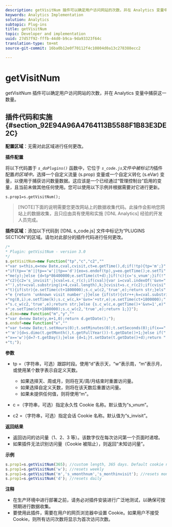 ```yaml
---
description: getVisitNum 插件可以确定用户访问网站的次数，并在 Analytics 变量中捕获这一数量。
keywords: Analytics Implementation
solution: Analytics
subtopic: Plug-ins
title: getVisitNum
topic: Developer and implementation
uuid: 27d57f92-fffb-44d0-b9ca-9da93323f64c
translation-type: tm+mt
source-git-commit: 16ba0b12e0f70112f4c10804d0a13c278388ecc2

---
```



# getVisitNum

getVisitNum 插件可以确定用户访问网站的次数，并在 Analytics 变量中捕获这一数量。

## 插件代码和实施 {#section_92E94A96A4764113B5588F1B83E3DE2C}

**配置区域**：无需对此区域进行任何更改。

**插件配置**

将以下代码置于 *`s_doPlugins()`* 函数中，它位于 *`s_code.js`文件中被标记为*&#x200B;插件配置&#x200B;*的区域中。*&#x200B;选择一个自定义流量 (s.prop) 变量或一个自定义转化 (s.eVar) 变量，以便用于捕获访问数量数据。这应该是一个已经通过“管理控制台”启用的变量，且当前未做其他任何使用。您可以使用以下示例并根据需要对它进行更新。

`s.prop1=s.getVisitNum();`

> [!NOTE]下面的说明需要您更改网站上的数据收集代码。此操作会影响您网站上的数据收集，且只应由具有使用和实施 [!DNL Analytics] 经验的开发人员完成。

**插件区域**：添加以下代码到 [!DNL s_code.js] 文件中标记为“PLUGINS SECTION”的区域。请勿对此部分的插件代码进行任何更改。

```js
/* 
* Plugin: getVisitNum - version 3.0 
*/ 
s.getVisitNum=new Function("tp","c","c2","" 
+"var s=this,e=new Date,cval,cvisit,ct=e.getTime(),d;if(!tp){tp='m';}" 
+"if(tp=='m'||tp=='w'||tp=='d'){eo=s.endof(tp),y=eo.getTime();e.setTi" 
+"me(y);}else {d=tp*86400000;e.setTime(ct+d);}if(!c){c='s_vnum';}if(!" 
+"c2){c2='s_invisit';}cval=s.c_r(c);if(cval){var i=cval.indexOf('&vn=" 
+"'),str=cval.substring(i+4,cval.length),k;}cvisit=s.c_r(c2);if(cvisi" 
+"t){if(str){e.setTime(ct+1800000);s.c_w(c2,'true',e);return str;}els" 
+"e {return 'unknown visit number';}}else {if(str){str++;k=cval.substri" 
+"ng(0,i);e.setTime(k);s.c_w(c,k+'&vn='+str,e);e.setTime(ct+1800000);" 
+"s.c_w(c2,'true',e);return str;}else {s.c_w(c,e.getTime()+'&vn=1',e)" 
+";e.setTime(ct+1800000);s.c_w(c2,'true',e);return 1;}}"); 
s.dimo=new Function("m","y","" 
+"var d=new Date(y,m+1,0);return d.getDate();"); 
s.endof=new Function("x","" 
+"var t=new Date;t.setHours(0);t.setMinutes(0);t.setSeconds(0);if(x==" 
+"'m'){d=s.dimo(t.getMonth(),t.getFullYear())-t.getDate()+1;}else if(" 
+"x=='w'){d=7-t.getDay();}else {d=1;}t.setDate(t.getDate()+d);return " 
+"t;");
```

**参数**

* tp =（字符串，可选）跟踪时段。使用“d”表示天，“w”表示周，“m”表示月，或使用某个数字表示自定义天数。

   * 如果选择天、周或月，则将在天/周/月结束时重置访问量。
   * 如果选择自定义天数，则将在该天数后重置访问量。
   * 如果未提供任何值，则将使用“m”。

* c =（字符串，可选）指定永久性 Cookie 名称。默认值为“s_vnum”。
* c2 =（字符串，可选）指定会话 Cookie 名称。默认值为“s_invisit”。

**返回结果**

* 返回访问的访问量（1、2、3 等）。该数字仅在每次访问第一个页面时递增。
* 如果插件无法识别访问量（Cookie 被阻止），则返回“未知访问量”。

**示例**

```js
s.prop1=s.getVisitNum(365); //custom length, 365 days. Default cookie names 
s.prop1=s.getVisitNum('w'); //resets weekly 
s.prop1=s.getVisitNum('m','s_vmonthnum','s_monthinvisit'); //resets montly, custom cookie names 
s.prop1=s.getVisitNum('d'); //resets daily
```

**注释**

* 在生产环境中进行部署之前，请务必对插件安装进行广泛地测试，以确保可按预期进行数据收集。
* 要使用此插件，需要在用户的网页浏览器中设置 Cookie。如果用户不接受 Cookie，则所有访问次数将显示为首次访问次数。

